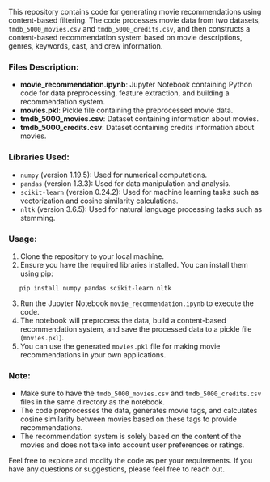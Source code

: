 

This repository contains code for generating movie recommendations using content-based filtering. The code processes movie data from two datasets, `tmdb_5000_movies.csv` and `tmdb_5000_credits.csv`, and then constructs a content-based recommendation system based on movie descriptions, genres, keywords, cast, and crew information.

### Files Description:
- **movie_recommendation.ipynb**: Jupyter Notebook containing Python code for data preprocessing, feature extraction, and building a recommendation system.
- **movies.pkl**: Pickle file containing the preprocessed movie data.
- **tmdb_5000_movies.csv**: Dataset containing information about movies.
- **tmdb_5000_credits.csv**: Dataset containing credits information about movies.

### Libraries Used:
- `numpy` (version 1.19.5): Used for numerical computations.
- `pandas` (version 1.3.3): Used for data manipulation and analysis.
- `scikit-learn` (version 0.24.2): Used for machine learning tasks such as vectorization and cosine similarity calculations.
- `nltk` (version 3.6.5): Used for natural language processing tasks such as stemming.

### Usage:
1. Clone the repository to your local machine.
2. Ensure you have the required libraries installed. You can install them using pip:
```
   pip install numpy pandas scikit-learn nltk
   ```
3. Run the Jupyter Notebook `movie_recommendation.ipynb` to execute the code.
4. The notebook will preprocess the data, build a content-based recommendation system, and save the processed data to a pickle file (`movies.pkl`).
5. You can use the generated `movies.pkl` file for making movie recommendations in your own applications.

### Note:
- Make sure to have the `tmdb_5000_movies.csv` and `tmdb_5000_credits.csv` files in the same directory as the notebook.
- The code preprocesses the data, generates movie tags, and calculates cosine similarity between movies based on these tags to provide recommendations.
- The recommendation system is solely based on the content of the movies and does not take into account user preferences or ratings.

Feel free to explore and modify the code as per your requirements. If you have any questions or suggestions, please feel free to reach out.
